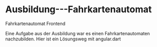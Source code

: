 # Ausbildung---Fahrkartenautomat
Fahrkartenautomat Frontend


Eine Aufgabe aus der Ausbildung war es einen Fahrkartenautomaten nachzubilden. Hier ist ein Lösungsweg mit angular.dart
